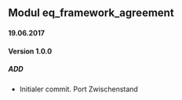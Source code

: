 ## Modul eq_framework_agreement

#### 19.06.2017
#### Version 1.0.0
##### ADD
- Initialer commit. Port Zwischenstand

